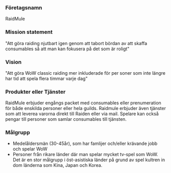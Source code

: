 ### Företagsnamn
RaidMule 
### Mission statement 
"Att göra raiding njutbart igen genom att tabort bördan av att skaffa consumables så att man kan fokusera på det som är roligt"
### Vision
"Att göra WoW classic raiding mer inkluderade för per soner som inte längre har tid att spela flera timmar varje dag"
### Produkter eller Tjänster
RaidMule erbjuder engångs packet med consumables eller prenumeration för både enskilda personer eller hela guilds. Raidmule erbjuder även tjänster som att leverea varorna direkt till Raiden eller via mail. Spelare kan också pengar till personer som samlar consumables till tjänsten.
### Målgrupp
* Medelåldersmän (30-45år), som har famlijer och/eller krävande jobb och spelar WoW
* Personer från rikare länder där man spelar mycket tv-spel som WoW. Det är en stor målgrupp i öst-asistiska länder på grund av spel kultren in dom länderna som Kina, Japan och Korea. 